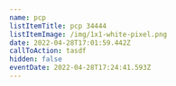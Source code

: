 ```yaml
---
name: pcp
listItemTitle: pcp 34444
listItemImage: /img/1x1-white-pixel.png
date: 2022-04-28T17:01:59.442Z
callToAction: tasdf
hidden: false
eventDate: 2022-04-28T17:24:41.593Z
---
```


